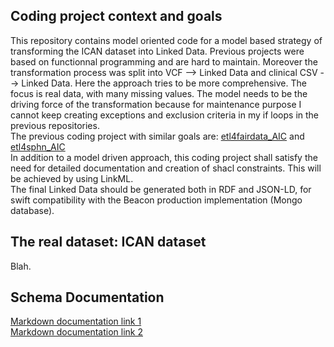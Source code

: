 ## Coding project context and goals
This repository contains model oriented code for a model based strategy of transforming the
ICAN dataset into Linked Data. Previous projects were based on functionnal programming and are hard to maintain.
Moreover the transformation process was split into VCF --> Linked Data and clinical CSV --> Linked Data. 
Here the approach tries to be more comprehensive. The focus is real data, with many missing values. The model needs to be
the driving force of the transformation because for maintenance purpose I cannot keep creating exceptions and exclusion criteria
in my if loops in the previous repositories. \
The previous coding project with similar goals are: [etl4fairdata_AIC](https://gitlab.univ-nantes.fr/bodrug-a/etl4fairdata_AIC) and [etl4sphn_AIC](https://gitlab.univ-nantes.fr/bodrug-a/etl4sphn_aic) \
In addition to a model driven approach, this coding project shall satisfy the need for detailed documentation and creation of shacl constraints. This will be achieved by using LinkML. \
The final Linked Data should be generated both in RDF and JSON-LD, for swift compatibility with the Beacon production implementation (Mongo database).

## The real dataset: ICAN dataset
Blah. 

## Schema Documentation

[Markdown documentation link 1](https://bodrug-a.univ-nantes.io/neugenfair) \
[Markdown documentation link 2](https://neugenfair-caffb5.univ-nantes.io/)

